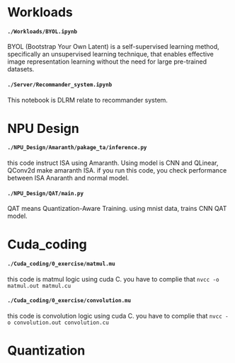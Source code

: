 # Workloads
#### `./Workloads/BYOL.ipynb`
BYOL (Bootstrap Your Own Latent) is a self-supervised learning method, specifically an unsupervised learning technique, that enables effective image representation learning without the need for large pre-trained datasets.

#### `./Server/Recommander_system.ipynb`
This notebook is DLRM relate to recommander system.

# NPU Design
#### `./NPU_Design/Amaranth/pakage_ta/inference.py`  
this code instruct ISA using Amaranth. Using model is CNN and QLinear,  QConv2d make amaranth ISA. if you run this code, you check performance between ISA Anaranth and normal model.

#### `./NPU_Design/QAT/main.py`
QAT means Quantization-Aware Training. using mnist data, trains CNN QAT model.

# Cuda_coding
#### `./Cuda_coding/0_exercise/matmul.mu`
this code is matmul logic using cuda C. you have to complie that `nvcc -o matmul.out matmul.cu`

#### `./Cuda_coding/0_exercise/convolution.mu`
this code is convolution logic using cuda C. you have to complie that `nvcc -o convolution.out convolution.cu`

# Quantization
